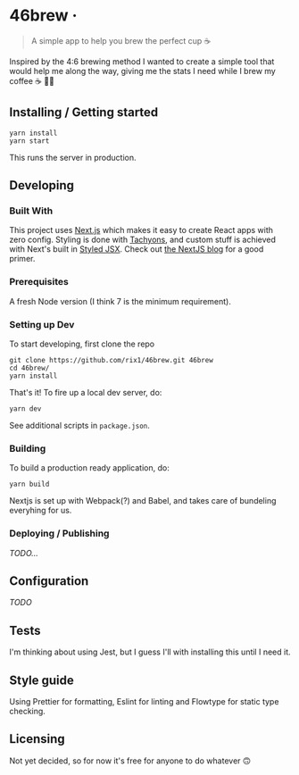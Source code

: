<!-- ![Logo of the project](./images/logo.sample.png) -->

# 46brew &middot;

> A simple app to help you brew the perfect cup ☕️

Inspired by the 4:6 brewing method I wanted to create a simple tool that would help me along the way, giving me the stats I need while I brew my coffee ☕️ 👷‍♂️

## Installing / Getting started

```shell
yarn install
yarn start
```

This runs the server in production.

## Developing

### Built With

This project uses [Next.js](nextjs.org) which makes it easy to create React apps with zero config. Styling is done with [Tachyons](http://tachyons.io/), and custom stuff is achieved with Next's built in [Styled JSX](https://www.npmjs.com/package/styled-jsx). Check out [the NextJS blog](https://nextjs.org/blog/styling-next-with-styled-jsx) for a good primer.

### Prerequisites

A fresh Node version (I think 7 is the minimum requirement).

### Setting up Dev

To start developing, first clone the repo

```shell
git clone https://github.com/rix1/46brew.git 46brew
cd 46brew/
yarn install
```

That's it! To fire up a local dev server, do:

```shell
yarn dev
```

See additional scripts in `package.json`.

### Building

To build a production ready application, do:

```shell
yarn build
```

Nextjs is set up with Webpack(?) and Babel, and takes care of bundeling everyhing for us.

### Deploying / Publishing

_TODO..._

<!-- give instructions on how to build and release a new version
In case there's some step you have to take that publishes this project to a
server, this is the right time to state it.

```shell
packagemanager deploy your-project -s server.com -u username -p password
```

And again you'd need to tell what the previous code actually does. -->

## Configuration

<!-- Here you should write what are all of the configurations a user can enter when
using the project. -->

_TODO_

## Tests

I'm thinking about using Jest, but I guess I'll with installing this until I need it.

## Style guide

Using Prettier for formatting, Eslint for linting and Flowtype for static type checking.

## Licensing

Not yet decided, so for now it's free for anyone to do whatever 🙃
